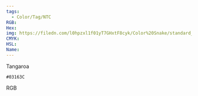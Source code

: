 ```yaml
---
tags:
  - Color/Tag/NTC
RGB:
Hex:
img: https://filedn.com/l0hpzxl1f01yT7GHxtF8cyk/Color%20Snake/standard_csv_to_svg/03163C.svg
CMYK:
HSL:
Name:
---
```

Tangaroa
```palette
#03163C
```
RGB
